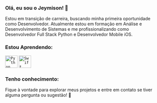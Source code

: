### Olá, eu sou o Jeymison! 👋

Estou em transição de carreira, buscando minha primeira oportunidade como Desenvolvedor. Atualmente estou em formação em Análise e Desenvolvimento de Sistemas e me profissionalizando como Desenvolvedor Full Stack Python e Desenvolvedor Mobile iOS.

### Estou Aprendendo:
<code><img src="https://cdn.jsdelivr.net/gh/devicons/devicon@latest/icons/python/python-original-wordmark.svg" title = "Python" width="40" height="40"/></code>
<code><img src="https://cdn.jsdelivr.net/gh/devicons/devicon@latest/icons/swift/swift-original.svg" title = "Swift" width="40" height="40" /></code>

### Tenho conhecimento:


Fique à vontade para explorar meus projetos e entre em contato se tiver alguma pergunta ou sugestão! 🚀


          
          
          

